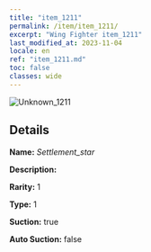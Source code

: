 ```yaml
---
title: "item_1211"
permalink: /item/item_1211/
excerpt: "Wing Fighter item_1211"
last_modified_at: 2023-11-04
locale: en
ref: "item_1211.md"
toc: false
classes: wide
---
```



 ![Unknown_1211](/images/item/Settlement_star_p.png)



## Details

 **Name:** *Settlement_star* 

 **Description:** 

 **Rarity:** 1 

 **Type:** 1 

 **Suction:** true 

 **Auto Suction:** false 


